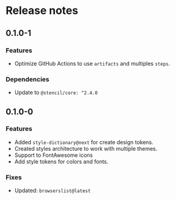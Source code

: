 # Release notes

## 0.1.0-1

### Features

- Optimize GitHub Actions to use `artifacts` and multiples `steps`.

### Dependencies

- Update to `@stencil/core: ^2.4.0`

## 0.1.0-0

### Features

- Added `style-dictionary@next` for create design tokens.
- Created styles architecture to work with multiple themes.
- Support to FontAwesome icons
- Add style tokens for colors and fonts.

### Fixes

- Updated: `browserslist@latest`
